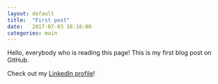 ```yaml
---
layout: default
title:  "First post"
date:   2017-07-03 16:16:00
categories: main
---
```


Hello, everybody who is reading this page!  This is my first blog post on GitHub.

Check out my [LinkedIn profile](www.linkedin.com/in/wanclive)!
